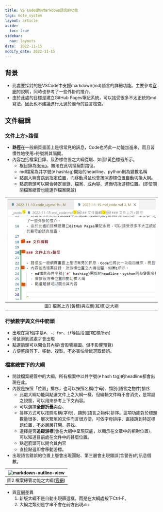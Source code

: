 ```yaml
---
title: VS Code提供Markdown語言的功能
tags: note_system
layout: article
aside:
  toc: true
sidebar:
  nav: layouts
date:  2022-11-15
modify_date: 2022-11-15
---
```


## 背景

- 此處要探討的是VSCode中支援markdown(md)語言的詳細功能。主要參考[官網][dev]的說明，同時也參考了一些外掛的推介。
- 由於此處的目標是建立GitHub Pages筆記系統，可以接受很多不太正統的md寫法，因此也不建議進行太過於嚴苛的語言檢查。

## 文件編輯

### 文件上方>路徑

- **路徑**在一般網頁畫面上是很常見的訊息，Code也將此一功能加進來，而且習慣性地使用`>`符號將其隔開。
- 內容包括檔案目錄、及游標位置之大綱從屬、如圖1黃色標籤所示。
  - 根目錄為[Repo][repo]。無法在此切換絕對路徑。
  - md檔案為井字號(`#` hashtag)開始的headline、python則為變數名稱
  - 點選大綱會跳到指定位置，而移動滑鼠也會按照游標位置自動切換大綱。
  - 點選箭頭可以開合特定目錄、檔案、或內容、進而切換游標位置。(即使關閉檔案總管也能運作檔案開啟)

| ![path_above_doc](https://github.com/sinotec2/Focus-on-Air-Quality/raw/main/assets/images/path_above_doc.png "圖1 檔案上方與左側之大綱")|
|:--:|
| 圖1 檔案上方(黃標)與左側(紅標)之大綱|

### 行號數字與文件中箭頭

- 出現在第1個字是`#`、`-`、`for`、`if`等區段(圖1紅標所示)
- 滑鼠滑到該處才會出現
- 點選箭頭可以開合其內容(會影響縮圖、但不影響預覽)
- 方便整段剪下、移動、複製。不必害怕滑鼠選取錯誤。

### 檔案總管下的大綱

- 開啟檔案總管中的大綱，所有檔案中以井字號(`#` hash tag)的headline都會出現在此。
- 內設是按照「位置」排序，也可以按照名稱(字母)、類別(語言之物件)排序
  - 此處大綱功能與點選文件上之大綱一樣，但編輯文件時不會消失，是常設之視窗，可以用來參考上下文內容。
  - 可以選擇**全部折疊**與否、
  - 排序方式可以按照名稱(字母)、類別(語言之物件)排序。這項功能對於標題數量很多、層次繁瑣的文件而言很方便，可依字母排序、直接跳到特定標題位置，不必層層打開、尋找。
  - 選擇是否**追蹤游標**(會在大綱中呈現灰底，以顯示在文章中的相對位置)，可以知道目前處在文件中的甚麼位置。
  - 點選箭頭可以開合其內容
  - 直接點選即會移動游標。
- 出現語言錯誤的位置上層會出現圓點、第三層會出現錯誤(含警告)的訊息個數。

| ![markdown-outline-view](https://code.visualstudio.com/assets/docs/languages/Markdown/markdown-outline-view.png "圖2 檔案總管功能之大綱")|
|:--:|
| 圖2 檔案總管功能之大綱([官網][dev])|

- 與[官網][dev]差異
  1. 新版大綱不是自動出現篩選框，而是在大綱處按下Ctrl-F。
  1. 大綱之類別是字串不會在前方出現`abc`


[dev]: <https://code.visualstudio.com/docs/languages/markdown> "Markdown and Visual Studio Code, code.visualstudio.com"
[repo]: <https://zh.wikipedia.org/wiki/儲存庫> "儲存庫（英語：repository）[1]亦稱倉庫、資源庫、資源庫、版本庫、代碼庫、存放庫，在版本控制系統中是指在磁碟儲存上的資料結構，其中包含了檔案、目錄以及元資料。儲存庫可能為分散式（如Git）或集中式（如Subversion）。[2]分散式的儲存庫可以複製到每個使用者的本地；集中式的儲存庫只能儲存在伺服器上。[3]"